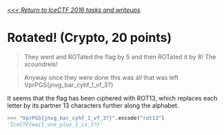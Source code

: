 _[<<< Return to IceCTF 2016 tasks and writeups](/CTF-Jeopardy/2016-icectf)_
# Rotated! (Crypto, 20 points)

>They went and ROTated the flag by 5 and then ROTated it by 8! The scoundrels!

>Anyway once they were done this was all that was left VprPGS{jnvg_bar_cyhf_1_vf_3?}

It seems that the flag has been ciphered with ROT13, which replaces each letter
by its partner 13 characters further along the alphabet.

```python
>>> "VprPGS{jnvg_bar_cyhf_1_vf_3?}".encode("rot13")
'IceCTF{wait_one_plus_1_is_3?}'
```
